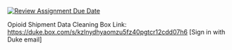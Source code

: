 [![Review Assignment Due Date](https://classroom.github.com/assets/deadline-readme-button-22041afd0340ce965d47ae6ef1cefeee28c7c493a6346c4f15d667ab976d596c.svg)](https://classroom.github.com/a/NSWtX1gE)

Opioid Shipment Data Cleaning Box Link: https://duke.box.com/s/kzlnydhyaomzu5fz40pgtcr12cdd07h6 [Sign in with Duke email]

